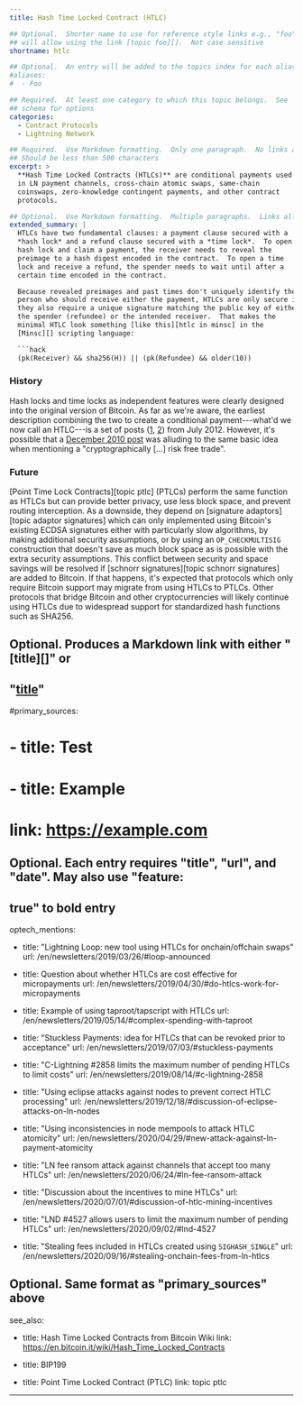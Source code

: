 ```yaml
---
title: Hash Time Locked Contract (HTLC)

## Optional.  Shorter name to use for reference style links e.g., "foo"
## will allow using the link [topic foo][].  Not case sensitive
shortname: htlc

## Optional.  An entry will be added to the topics index for each alias
#aliases:
#  - Foo

## Required.  At least one category to which this topic belongs.  See
## schema for options
categories:
  - Contract Protocols
  - Lightning Network

## Required.  Use Markdown formatting.  Only one paragraph.  No links allowed.
## Should be less than 500 characters
excerpt: >
  **Hash Time Locked Contracts (HTLCs)** are conditional payments used
  in LN payment channels, cross-chain atomic swaps, same-chain
  coinswaps, zero-knowledge contingent payments, and other contract
  protocols.

## Optional.  Use Markdown formatting.  Multiple paragraphs.  Links allowed.
extended_summary: |
  HTLCs have two fundamental clauses: a payment clause secured with a
  *hash lock* and a refund clause secured with a *time lock*.  To open a
  hash lock and claim a payment, the receiver needs to reveal the
  preimage to a hash digest encoded in the contract.  To open a time
  lock and receive a refund, the spender needs to wait until after a
  certain time encoded in the contract.

  Because revealed preimages and past times don't uniquely identify the
  person who should receive either the payment, HTLCs are only secure if
  they also require a unique signature matching the public key of either
  the spender (refundee) or the intended receiver.  That makes the
  minimal HTLC look something [like this][htlc in minsc] in the
  [Minsc][] scripting language:

  ```hack
  (pk(Receiver) && sha256(H)) || (pk(Refundee) && older(10))
  ```

  ### History

  Hash locks and time locks as independent features were clearly
  designed into the original version of Bitcoin.  As far as we're aware,
  the earliest description combining the two to create a conditional
  payment---what'd we now call an HTLC---is a set of posts ([1][maxwell
  hashlock], [2][maxwell timelock]) from July 2012. However, it's
  possible that a [December 2010 post][nakamoto risk free trade] was
  alluding to the same basic idea when mentioning a "cryptographically
  [...] risk free trade".

  ### Future

  [Point Time Lock Contracts][topic ptlc] (PTLCs) perform the same
  function as HTLCs but can provide better privacy, use less block
  space, and prevent routing interception.  As a downside, they depend
  on [signature adaptors][topic adaptor signatures] which can only
  implemented using Bitcoin's existing ECDSA signatures either with
  particularly slow algorithms, by making additional security
  assumptions, or by using an `OP_CHECKMULTISIG`
  construction that doesn't save as much block space as is possible with
  the extra security assumptions.  This conflict between security and
  space savings will be resolved if [schnorr signatures][topic schnorr
  signatures] are added to Bitcoin.  If that happens, it's expected that
  protocols which only require Bitcoin support may migrate from using
  HTLCs to PTLCs.  Other protocols that bridge Bitcoin and other
  cryptocurrencies will likely continue using HTLCs due to widespread
  support for standardized hash functions such as SHA256.

  [htlc in minsc]: https://min.sc/#c=%28pk%28Receiver%29%20%26%26%20sha256%28H%29%29%20%7C%7C%20%28pk%28Refundee%29%20%26%26%20older%2810%29%29
  [minsc]: https://min.sc/
  [maxwell hashlock]: https://bitcointalk.org/index.php?topic=91843.msg1011956#msg1011956
  [maxwell timelock]: https://bitcointalk.org/index.php?topic=91843.msg1011980#msg1011980
  [nakamoto risk free trade]: https://bitcointalk.org/index.php?topic=1790.msg28917#msg28917
  [nolan swaps]: https://bitcointalk.org/index.php?topic=193281.msg2224949#msg2224949

## Optional.  Produces a Markdown link with either "[title][]" or
## "[title](link)"
#primary_sources:
#    - title: Test
#    - title: Example
#      link: https://example.com

## Optional.  Each entry requires "title", "url", and "date".  May also use "feature:
## true" to bold entry
optech_mentions:
  - title: "Lightning Loop: new tool using HTLCs for onchain/offchain swaps"
    url: /en/newsletters/2019/03/26/#loop-announced

  - title: Question about whether HTLCs are cost effective for micropayments
    url: /en/newsletters/2019/04/30/#do-htlcs-work-for-micropayments

  - title: Example of using taproot/tapscript with HTLCs
    url: /en/newsletters/2019/05/14/#complex-spending-with-taproot

  - title: "Stuckless Payments: idea for HTLCs that can be revoked prior to acceptance"
    url: /en/newsletters/2019/07/03/#stuckless-payments

  - title: "C-Lightning #2858 limits the maximum number of pending HTLCs to limit costs"
    url: /en/newsletters/2019/08/14/#c-lightning-2858

  - title: "Using eclipse attacks against nodes to prevent correct HTLC processing"
    url: /en/newsletters/2019/12/18/#discussion-of-eclipse-attacks-on-ln-nodes

  - title: "Using inconsistencies in node mempools to attack HTLC atomicity"
    url: /en/newsletters/2020/04/29/#new-attack-against-ln-payment-atomicity

  - title: "LN fee ransom attack against channels that accept too many HTLCs"
    url: /en/newsletters/2020/06/24/#ln-fee-ransom-attack

  - title: "Discussion about the incentives to mine HTLCs"
    url: /en/newsletters/2020/07/01/#discussion-of-htlc-mining-incentives

  - title: "LND #4527 allows users to limit the maximum number of pending HTLCs"
    url: /en/newsletters/2020/09/02/#lnd-4527

  - title: "Stealing fees included in HTLCs created using `SIGHASH_SINGLE`"
    url: /en/newsletters/2020/09/16/#stealing-onchain-fees-from-ln-htlcs

## Optional.  Same format as "primary_sources" above
see_also:
  - title: Hash Time Locked Contracts from Bitcoin Wiki
    link: https://en.bitcoin.it/wiki/Hash_Time_Locked_Contracts

  - title: BIP199

  - title: Point Time Locked Contract (PTLC)
    link: topic ptlc
---
```

